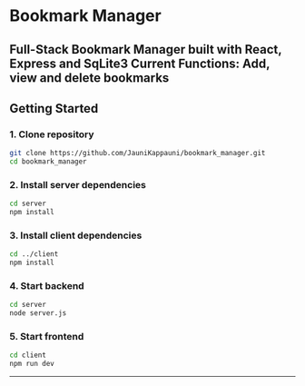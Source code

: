 # Bookmark Manager
Full-Stack Bookmark Manager built with **React**, **Express** and **SqLite3**
Current Functions: Add, view and delete bookmarks
---
## Getting Started
### 1. Clone repository
```bash
git clone https://github.com/JauniKappauni/bookmark_manager.git
cd bookmark_manager
```
### 2. Install server dependencies
```bash
cd server
npm install
```
### 3. Install client dependencies
```bash
cd ../client
npm install
```
### 4. Start backend
```bash
cd server
node server.js
```
### 5. Start frontend
```bash
cd client
npm run dev
```
---
